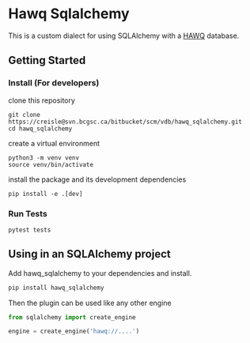 
# Hawq Sqlalchemy

This is a custom dialect for using SQLAlchemy with a [HAWQ](http://hawq.apache.org/docs/userguide/2.3.0.0-incubating/tutorial/overview.html)
database.


## Getting Started

### Install (For developers)

clone this repository

```
git clone https://creisle@svn.bcgsc.ca/bitbucket/scm/vdb/hawq_sqlalchemy.git
cd hawq_sqlalchemy
```

create a virtual environment

```
python3 -m venv venv
source venv/bin/activate
```

install the package and its development dependencies

```
pip install -e .[dev]
```

### Run Tests

```
pytest tests
```

## Using in an SQLAlchemy project

Add hawq_sqlalchemy to your dependencies and install.

```bash
pip install hawq_sqlalchemy
```

Then the plugin can be used like any other engine

```python
from sqlalchemy import create_engine

engine = create_engine('hawq://....')
```